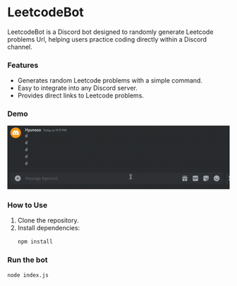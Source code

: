 # LeetcodeBot

LeetcodeBot is a Discord bot designed to randomly generate Leetcode problems Url, helping users practice coding directly within a Discord channel.

### Features
- Generates random Leetcode problems with a simple command.
- Easy to integrate into any Discord server.
- Provides direct links to Leetcode problems.

### Demo

![Demo GIF](./Demo.gif)

### How to Use
1. Clone the repository.
2. Install dependencies:
   ```bash
   npm install

### Run the bot
   ```bash
   node index.js
